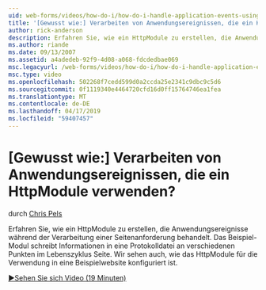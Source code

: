 ```yaml
---
uid: web-forms/videos/how-do-i/how-do-i-handle-application-events-using-an-httpmodule
title: '[Gewusst wie:] Verarbeiten von Anwendungsereignissen, die ein HttpModule verwenden? | Microsoft-Dokumentation'
author: rick-anderson
description: Erfahren Sie, wie ein HttpModule zu erstellen, die Anwendungsereignisse während der Verarbeitung einer Seitenanforderung behandelt. Das Beispiel-Modul schreibt Informationen in ein Protokoll...
ms.author: riande
ms.date: 09/13/2007
ms.assetid: a4adedeb-92f9-4d08-a068-fdcdedbae069
msc.legacyurl: /web-forms/videos/how-do-i/how-do-i-handle-application-events-using-an-httpmodule
msc.type: video
ms.openlocfilehash: 502268f7cedd599d0a2ccda25e2341c9dbc9c5d6
ms.sourcegitcommit: 0f1119340e4464720cfd16d0ff15764746ea1fea
ms.translationtype: MT
ms.contentlocale: de-DE
ms.lasthandoff: 04/17/2019
ms.locfileid: "59407457"
---
```

# <a name="how-do-i-handle-application-events-using-an-httpmodule"></a>[Gewusst wie:] Verarbeiten von Anwendungsereignissen, die ein HttpModule verwenden?

durch [Chris Pels](https://twitter.com/chrispels)

Erfahren Sie, wie ein HttpModule zu erstellen, die Anwendungsereignisse während der Verarbeitung einer Seitenanforderung behandelt. Das Beispiel-Modul schreibt Informationen in eine Protokolldatei an verschiedenen Punkten im Lebenszyklus Seite. Wir sehen auch, wie das HttpModule für die Verwendung in eine Beispielwebsite konfiguriert ist.

[&#9654;Sehen Sie sich Video (19 Minuten)](https://channel9.msdn.com/Blogs/ASP-NET-Site-Videos/how-do-i-handle-application-events-using-an-httpmodule)
